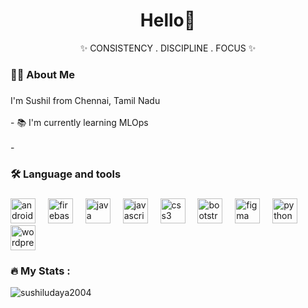<h1 align="center">Hello👋</h1>
<p align="center">✨ CONSISTENCY . DISCIPLINE . FOCUS ✨</p>

###

<h3 align="left">👩‍💻  About Me</h3>

###

<p align="left">I'm Sushil from Chennai, Tamil Nadu<br><br>- 📚 I'm currently learning MLOps <br><br>-</p>


###

<h3 align="left">🛠 Language and tools</h3>

###

<div align="left">
  <img src="https://skillicons.dev/icons?i=androidstudio" height="40" alt="androidstudio logo"  />
  <img width="12" />
  <img src="https://skillicons.dev/icons?i=firebase" height="40" alt="firebase logo"  />
  <img width="12" />
  <img src="https://skillicons.dev/icons?i=java" height="40" alt="java logo"  />
  <img width="12" />
  <img src="https://skillicons.dev/icons?i=js" height="40" alt="javascript logo"  />
  <img width="12" />
  <img src="https://skillicons.dev/icons?i=css" height="40" alt="css3 logo"  />
  <img width="12" />
  <img src="https://skillicons.dev/icons?i=bootstrap" height="40" alt="bootstrap logo"  />
  <img width="12" />
  <img src="https://skillicons.dev/icons?i=figma" height="40" alt="figma logo"  />
  <img width="12" />
  <img src="https://skillicons.dev/icons?i=py" height="40" alt="python logo"  />
  <img width="12" />
  <img src="https://skillicons.dev/icons?i=wordpress" height="40" alt="wordpress logo"  />
</div>

###

<h3 align="left">🔥   My Stats :</h3>

</p>

<p><img align="center" src="https://github-readme-streak-stats.herokuapp.com/?user=sushiludaya2004&" alt="sushiludaya2004" /></p>


###
